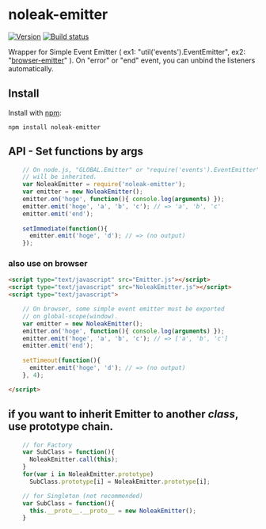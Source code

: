 # noleak-emitter
  
[![Version](https://badge.fury.io/js/noleak-emitter.png)](https://npmjs.org/package/noleak-emitter)
[![Build status](https://travis-ci.org/ystskm/noleak-emitter-js.png)](https://travis-ci.org/ystskm/noleak-emitter-js)  
  
Wrapper for Simple Event Emitter ( ex1: "util('events').EventEmitter", ex2: "[browser-emitter](https://github.com/ystskm/browser-emitter-js)" ). 
On "error" or "end" event, you can unbind the listeners automatically.

## Install

Install with [npm](http://npmjs.org/):

    npm install noleak-emitter
    
## API - Set functions by args

```js
    // On node.js, "GLOBAL.Emitter" or "require('events').EventEmitter"
    // will be inherited.
    var NoleakEmitter = require('noleak-emitter');
    var emitter = new NoleakEmitter();
    emitter.on('hoge', function(){ console.log(arguments) });
    emitter.emit('hoge', 'a', 'b', 'c'); // => 'a', 'b', 'c'
    emitter.emit('end');
    
    setImmediate(function(){
      emitter.emit('hoge', 'd'); // => (no output)
    });
```

### also use on browser

```html
<script type="text/javascript" src="Emitter.js"></script>
<script type="text/javascript" src="NoleakEmitter.js"></script>
<script type="text/javascript">

    // On browser, some simple event emitter must be exported
    // on global-scope(window).
    var emitter = new NoleakEmitter();
    emitter.on('hoge', function(){ console.log(arguments) });
    emitter.emit('hoge', 'a', 'b', 'c'); // => ['a', 'b', 'c']
    emitter.emit('end');
    
    setTimeout(function(){
      emitter.emit('hoge', 'd'); // => (no output)
    }, 4);

</script>
```

## if you want to inherit Emitter to another *class*, use prototype chain.

```js
    // for Factory
    var SubClass = function(){
      NoleakEmitter.call(this);
    }
    for(var i in NoleakEmitter.prototype)
      SubClass.prototype[i] = NoleakEmitter.prototype[i];

    // for Singleton (not recommended)
    var SubClass = function(){
      this.__proto__.__proto__ = new NoleakEmitter();
    }
```

